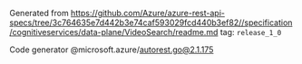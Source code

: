 Generated from https://github.com/Azure/azure-rest-api-specs/tree/3c764635e7d442b3e74caf593029fcd440b3ef82//specification/cognitiveservices/data-plane/VideoSearch/readme.md tag: `release_1_0`

Code generator @microsoft.azure/autorest.go@2.1.175


